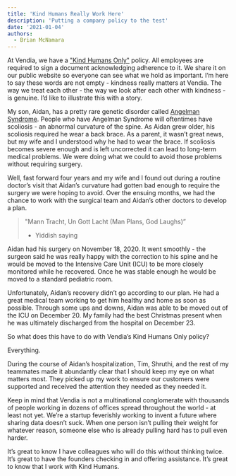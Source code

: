 ```yaml
---
title: 'Kind Humans Really Work Here'
description: 'Putting a company policy to the test'
date: '2021-01-04'
authors:
  - Brian McNamara
---
```


At Vendia, we have a ["Kind Humans Only"](https://vendia.net/kind-humans) policy.  All employees are required to sign a document acknowledging adherence to it.  We share it on our public website so everyone can see what we hold as important.  I’m here to say these words are not empty - kindness really matters at Vendia.  The way we treat each other - the way we look after each other with kindness - is genuine.  I’d like to illustrate this with a story.

My son, Aidan, has a pretty rare genetic disorder called [Angelman Syndrome](https://www.angelman.org/).  People who have Angelman Syndrome will oftentimes have scoliosis - an abnormal curvature of the spine.  As Aidan grew older, his scoliosis required he wear a back brace.  As a parent, it wasn’t great news, but my wife and I understood why he had to wear the brace.  If scoliosis becomes severe enough and is left uncorrected it can lead to long-term medical problems.  We were doing what we could to avoid those problems without requiring surgery.

Well, fast forward four years and my wife and I found out during a routine doctor’s visit that Aidan’s curvature had gotten bad enough to require the surgery we were hoping to avoid.  Over the ensuing months, we had the chance to work with the surgical team and Aidan’s other doctors to develop a plan.

> "Mann Tracht, Un Gott Lacht (Man Plans, God Laughs)”
> - Yiddish saying

Aidan had his surgery on November 18, 2020.  It went smoothly - the surgeon said he was really happy with the correction to his spine and he would be moved to the Intensive Care Unit (ICU) to be more closely monitored while he recovered.  Once he was stable enough he would be moved to a standard pediatric room.

Unfortunately, Aidan’s recovery didn’t go according to our plan.  He had a great medical team working to get him healthy and home as soon as possible.  Through some ups and downs, Aidan was able to be moved out of the ICU on December 20.  My family had the best Christmas present when he was ultimately discharged from the hospital on December 23.

So what does this have to do with Vendia’s Kind Humans Only policy?

Everything.

During the course of Aidan’s hospitalization, Tim, Shruthi, and the rest of my teammates made it abundantly clear that I should keep my eye on what matters most.  They picked up my work to ensure our customers were supported and received the attention they needed as they needed it.

Keep in mind that Vendia is not a multinational conglomerate with thousands of people working in dozens of offices spread throughout the world - at least not yet.  We’re a startup feverishly working to invent a future where sharing data doesn’t suck.  When one person isn’t pulling their weight for whatever reason, someone else who is already pulling hard has to pull even harder.  

It’s great to know I have colleagues who will do this without thinking twice.  It’s great to have the founders checking in and offering assistance.  It’s great to know that I work with Kind Humans.
